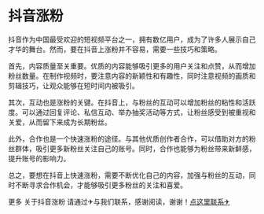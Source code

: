 # 抖音涨粉

抖音作为中国最受欢迎的短视频平台之一，拥有数亿用户，成为了许多人展示自己才华的舞台。然而，要在抖音上涨粉并不容易，需要一些技巧和策略。

首先，内容质量至关重要。优质的内容能够吸引更多的用户关注和点赞，从而增加粉丝数量。在制作视频时，要注意内容的新颖性和有趣性，同时注意视频的画质和剪辑技巧，让观众能够在短时间内被吸引。

其次，互动也是涨粉的关键。在抖音上，与粉丝的互动可以增加粉丝的粘性和活跃度。可以通过回复评论、私信互动、举办抽奖活动等方式，让粉丝感受到被重视和关爱，从而留下来成为长期粉丝。

此外，合作也是一个快速涨粉的途径。与其他优质创作者合作，可以借助对方的粉丝群体，吸引更多新粉丝关注自己的账号。同时，合作也能够为粉丝带来新鲜感，提升账号的影响力。

总之，要想在抖音上快速涨粉，需要不断优化自己的内容，加强与粉丝的互动，同时不断寻求合作机会，才能够吸引更多粉丝的关注和喜爱。

更多 关于抖音涨粉 请通过✈与我们联系，感谢阅读，谢谢！[点这里联系✈](https://ws.k02.cc)